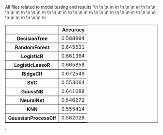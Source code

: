 All files related to model testing and results
'<table border="1" class="dataframe">\n  <thead>\n    <tr style="text-align: right;">\n      <th></th>\n      <th>Accuracy</th>\n    </tr>\n  </thead>\n  <tbody>\n    <tr>\n      <th>DecisionTree</th>\n      <td>0.588994</td>\n    </tr>\n    <tr>\n      <th>RandomForest</th>\n      <td>0.645531</td>\n    </tr>\n    <tr>\n      <th>LogisticR</th>\n      <td>0.661364</td>\n    </tr>\n    <tr>\n      <th>LogisticLassoR</th>\n      <td>0.665858</td>\n    </tr>\n    <tr>\n      <th>RidgeClf</th>\n      <td>0.672549</td>\n    </tr>\n    <tr>\n      <th>SVC</th>\n      <td>0.553064</td>\n    </tr>\n    <tr>\n      <th>GaussNB</th>\n      <td>0.641088</td>\n    </tr>\n    <tr>\n      <th>NeuralNet</th>\n      <td>0.546272</td>\n    </tr>\n    <tr>\n      <th>KNN</th>\n      <td>0.555414</td>\n    </tr>\n    <tr>\n      <th>GaussianProcessClf</th>\n      <td>0.562028</td>\n    </tr>\n  </tbody>\n</table>'

